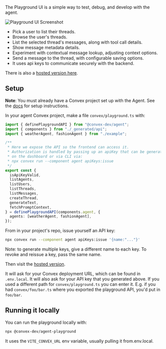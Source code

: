 The Playground UI is a simple way to test, debug, and develop with the agent.

![Playground UI Screenshot](https://get-convex.github.io/agent/screenshot.png)

- Pick a user to list their threads.
- Browse the user's threads.
- List the selected thread's messages, along with tool call details.
- Show message metadata details.
- Experiment with contextual message lookup, adjusting context options.
- Send a message to the thread, with configurable saving options.
- It uses api keys to communicate securely with the backend.

There is also a [hosted version here](https://get-convex.github.io/agent/).

## Setup

**Note**: You must already have a Convex project set up with the Agent. See the [docs](https://docs.convex.dev/agents/getting-started) for setup instructions.

In your agent Convex project, make a file `convex/playground.ts` with:

```ts
import { definePlaygroundAPI } from "@convex-dev/agent";
import { components } from "./_generated/api";
import { weatherAgent, fashionAgent } from "./example";

/**
 * Here we expose the API so the frontend can access it.
 * Authorization is handled by passing up an apiKey that can be generated
 * on the dashboard or via CLI via:
 * npx convex run --component agent apiKeys:issue
 */
export const {
  isApiKeyValid,
  listAgents,
  listUsers,
  listThreads,
  listMessages,
  createThread,
  generateText,
  fetchPromptContext,
} = definePlaygroundAPI(components.agent, {
  agents: [weatherAgent, fashionAgent],
});
```

From in your project's repo, issue yourself an API key:

```sh
npx convex run --component agent apiKeys:issue '{name:"..."}'
```

Note: to generate multiple keys, give a different name to each key. To revoke and reissue a key, pass the same name.

Then visit the [hosted version](https://get-convex.github.io/agent/).

It will ask for your Convex deployment URL, which can be found in `.env.local`. It will also ask for your API key that you generated above. If you used a different path for `convex/playground.ts` you can enter it. E.g. if you had `convex/foo/bar.ts` where you exported the playground API, you'd put in `foo/bar`.

## Running it locally

You can run the playground locally with:

```sh
npx @convex-dev/agent-playground
```

It uses the `VITE_CONVEX_URL` env variable, usually pulling it from.env.local.